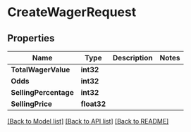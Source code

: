 # CreateWagerRequest

## Properties

Name | Type | Description | Notes
------------ | ------------- | ------------- | -------------
**TotalWagerValue** | **int32** |  | 
**Odds** | **int32** |  | 
**SellingPercentage** | **int32** |  | 
**SellingPrice** | **float32** |  | 

[[Back to Model list]](../README.md#documentation-for-models) [[Back to API list]](../README.md#documentation-for-api-endpoints) [[Back to README]](../README.md)


